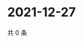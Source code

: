 # 2021-12-27

共 0 条

<!-- BEGIN WEIBO -->
<!-- 最后更新时间 Mon Dec 27 2021 09:52:53 GMT+0800 (China Standard Time) -->

<!-- END WEIBO -->
